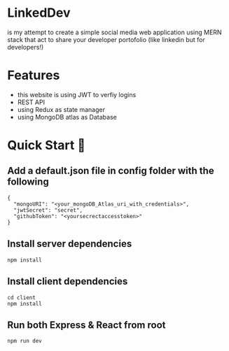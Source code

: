 # LinkedDev

is my attempt to create a simple  social media web application using MERN stack that act to share your developer portofolio (like linkedin but for developers!)

# Features
* this website is using JWT to verfiy logins
* REST API
* using Redux as state manager
* using MongoDB atlas as Database 



# Quick Start 🚀

## Add a default.json file in config folder with the following
```
{
  "mongoURI": "<your_mongoDB_Atlas_uri_with_credentials>",
  "jwtSecret": "secret",
  "githubToken": "<yoursecrectaccesstoken>"
}
```

## Install server dependencies
```
npm install
```
## Install client dependencies
```
cd client
npm install
```
## Run both Express & React from root
```
npm run dev
```



